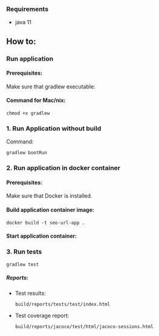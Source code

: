 ### Requirements

* java 11

## How to:

### Run application

#### Prerequisites:

Make sure that gradlew executable:

#### Command for Mac/nix:

``chmod +x gradlew``

### 1. Run Application without build

Command:

```shell
gradlew bootRun
```

### 2. Run application in docker container

#### Prerequisites:

Make sure that Docker is installed.

#### Build application container image:

```shell
docker build -t seo-url-app .
```

#### Start application container:

### 3. Run tests

```shell
gradlew test 
```

##### Reports:

* Test results:
  ```
  build/reports/tests/test/index.html
  ```

* Test coverage report:
  ```
  build/reports/jacoco/test/html/jacoco-sessions.html
  ```